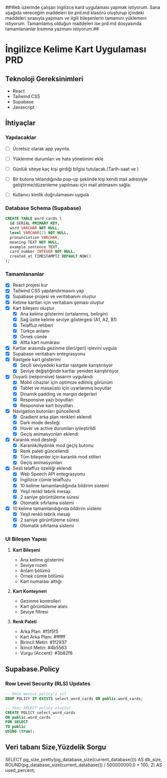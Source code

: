 ##Web üzerinde çalışan ingilizce kard uygulaması yapmak istiyorum. Sana aşağıda vereceğim maddeleri bir prd.md klasörü oluşturup içindeki maddeleri sırasıyla yapmanı ve ilgili bileşenlerin tamamını yüklemeni istiyorum. Tamamlamış olduğun maddeleri ise prd.md dosyasında tamamlananlar kısmına yazmanı istiyorum.##

# İngilizce Kelime Kart Uygulaması PRD

## Teknoloji Gereksinimleri
- React
- Tailwind CSS
- Supabase
- Javascript

## İhtiyaçlar

### Yapılacaklar
- [ ] Ücretsiz olarak app yayınla.
- [ ] Yüklenme durumları ve hata yönetimini ekle
- [ ] Günlük siteye kaç kişi girdiği bilgisi tutulacak.(Tarih-saat ve )
- [ ] Bir butona tıklandığında pop-up şeklinde kişi kendi mail adresiyle geliştirme/düzenleme yapılması için mail atılmasını sağla.
- [ ] Kullanıcı kimlik doğrulamasını uygula



### Database Schema (Supabase)
```sql
CREATE TABLE word_cards (
  id SERIAL PRIMARY KEY,
  word VARCHAR NOT NULL,
  level VARCHAR(2) NOT NULL,
  pronunciation VARCHAR,
  meaning TEXT NOT NULL,
  example_sentence TEXT,
  card_number INTEGER NOT NULL,
  created_at TIMESTAMPTZ DEFAULT NOW()
);
```

### Tamamlananlar
- [x] React projesi kur
- [x] Tailwind CSS yapılandırmasını yap
- [x] Supabase projesi ve veritabanını oluştur
- [x] Kelime kartları için veritabanı şeması oluştur
- [x] Kart bileşeni oluştur
  - [x] Ana kelime gösterimi (ortalanmış, belirgin)
  - [x] Sağ üstte kelime seviye göstergesi (A1, A2, B1)
  - [x] Telaffuz rehberi
  - [x] Türkçe anlamı
  - [x] Örnek cümle
  - [x] Altta kart numarası
- [x] Kartlar arasında gezinme (ileri/geri) işlevini uygula
- [x] Supabase veritabanı entegrasyonu
- [x] Rastgele kart gösterimi
  - [x] Seçili seviyedeki kartlar rastgele karıştırılıyor
  - [x] Seviye değiştiğinde kartlar yeniden karıştırılıyor
- [x] Duyarlı (responsive) tasarım uygulandı
  - [x] Mobil cihazlar için optimize edilmiş görünüm
  - [x] Tablet ve masaüstü için uyarlanmış boyutlar
  - [x] Dinamik padding ve margin değerleri
  - [x] Responsive yazı boyutları
  - [x] Responsive kart boyutları
- [x] Navigation butonları güncellendi
  - [x] Gradient arka plan renkleri eklendi
  - [x] Dark mode desteği
  - [x] Hover ve active durumları iyileştirildi
  - [x] Geçiş animasyonları eklendi
- [x] Karanlık mod desteği
  - [x] Karanlık/Aydınlık mod geçiş butonu
  - [x] Renk paleti güncellendi
  - [x] Tüm bileşenler için karanlık mod stilleri
  - [x] Geçiş animasyonları
- [x] Sesli telaffuz özelliği eklendi
  - [x] Web Speech API entegrasyonu
  - [x] İngilizce cümle telaffuzu
  - [x] 10 kelime tamamlandığında bildirim sistemi
  - [x] Yeşil renkli tebrik mesajı
  - [x] 2 saniye görüntüleme süresi
  - [x] Otomatik sıfırlama sistemi
- [x] 10 kelime tamamlandığında bildirim sistemi
  - [x] Yeşil renkli tebrik mesajı
  - [x] 2 saniye görüntüleme süresi
  - [x] Otomatik sıfırlama sistemi

### UI Bileşen Yapısı
1. **Kart Bileşeni**
   - Ana kelime gösterimi
   - Seviye rozeti
   - Anlam bölümü
   - Örnek cümle bölümü
   - Kart numarası altlığı

2. **Kart Konteyneri**
   - Gezinme kontrolleri
   - Kart görüntüleme alanı
   - Seviye filtresi

3. **Renk Paleti**
   - Arka Plan: #f5f5f5
   - Kart Arka Planı: #ffffff
   - Birincil Metin: #1f2937
   - İkincil Metin: #4b5563
   - Vurgu (Accent): #3b82f6

## Supabase.Policy

### Row Level Security (RLS) Updates
```sql
-- Önce mevcut policy'i sil
DROP POLICY IF EXISTS select_word_cards ON public.word_cards;

-- Yeni SELECT policy oluştur
CREATE POLICY select_word_cards 
ON public.word_cards 
FOR SELECT 
TO public 
USING (true);
```

## Veri tabanı Size,Yüzdelik Sorgu
SELECT 
  pg_size_pretty(pg_database_size(current_database())) AS db_size,
  ROUND(pg_database_size(current_database()) / 500000000.0 * 100, 2) AS used_percent;